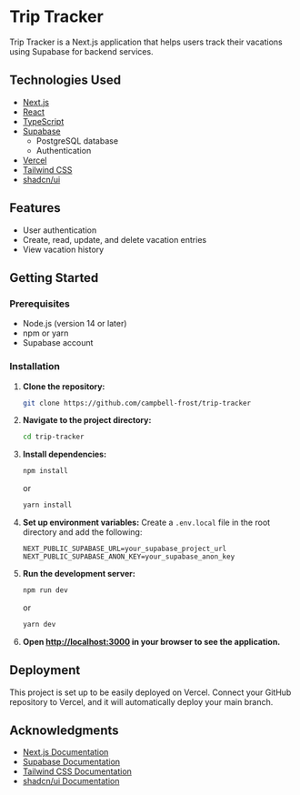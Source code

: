 # Trip Tracker

Trip Tracker is a Next.js application that helps users track their vacations using Supabase for backend services.

## Technologies Used

- [Next.js](https://nextjs.org/)
- [React](https://reactjs.org/)
- [TypeScript](https://www.typescriptlang.org/)
- [Supabase](https://supabase.com/)
  - PostgreSQL database
  - Authentication
- [Vercel](https://vercel.com/)
- [Tailwind CSS](https://tailwindcss.com/)
- [shadcn/ui](https://ui.shadcn.com/)

## Features

- User authentication
- Create, read, update, and delete vacation entries
- View vacation history

## Getting Started

### Prerequisites

- Node.js (version 14 or later)
- npm or yarn
- Supabase account

### Installation

1. **Clone the repository:**
    ```sh
    git clone https://github.com/campbell-frost/trip-tracker
    ```

2. **Navigate to the project directory:**
    ```sh
    cd trip-tracker
    ```

3. **Install dependencies:**
    ```sh
    npm install
    ```
    or
    ```sh
    yarn install
    ```

4. **Set up environment variables:**
    Create a `.env.local` file in the root directory and add the following:
    ```env
    NEXT_PUBLIC_SUPABASE_URL=your_supabase_project_url
    NEXT_PUBLIC_SUPABASE_ANON_KEY=your_supabase_anon_key
    ```

5. **Run the development server:**
    ```sh
    npm run dev
    ```
    or
    ```sh
    yarn dev
    ```

6. **Open [http://localhost:3000](http://localhost:3000) in your browser to see the application.**

## Deployment

This project is set up to be easily deployed on Vercel. Connect your GitHub repository to Vercel, and it will automatically deploy your main branch.

## Acknowledgments

- [Next.js Documentation](https://nextjs.org/docs)
- [Supabase Documentation](https://supabase.io/docs)
- [Tailwind CSS Documentation](https://tailwindcss.com/docs)
- [shadcn/ui Documentation](https://ui.shadcn.com/)
